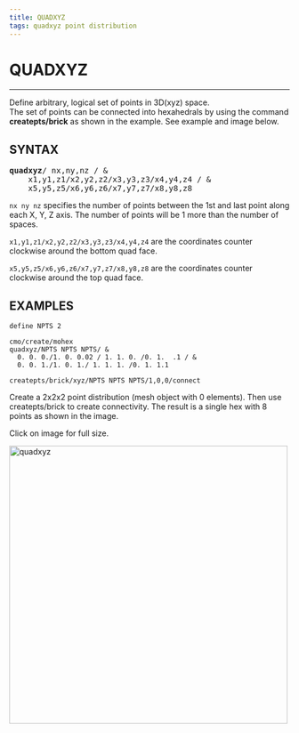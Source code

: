 ```yaml
---
title: QUADXYZ
tags: quadxyz point distribution
---
```



# QUADXYZ

-----------------------



Define arbitrary, logical set of points in 3D(xyz) space. <br>
The set of points can be connected into hexahedrals by using the command **createpts/brick** as shown in the example.
See example and image below.


## SYNTAX

<pre>
<b>quadxyz</b>/ nx,ny,nz / &
    x1,y1,z1/x2,y2,z2/x3,y3,z3/x4,y4,z4 / &
    x5,y5,z5/x6,y6,z6/x7,y7,z7/x8,y8,z8 
</pre>


`nx ny nz` specifies the number of points between the 1st and last point along each X, Y, Z axis. The number of points will be 1 more than the number of spaces. 


`x1,y1,z1/x2,y2,z2/x3,y3,z3/x4,y4,z4` are the coordinates counter clockwise around the bottom quad face. 


`x5,y5,z5/x6,y6,z6/x7,y7,z7/x8,y8,z8` are the coordinates counter clockwise around the top quad face. 




## EXAMPLES

```
define NPTS 2

cmo/create/mohex
quadxyz/NPTS NPTS NPTS/ &
  0. 0. 0./1. 0. 0.02 / 1. 1. 0. /0. 1.  .1 / & 
  0. 0. 1./1. 0. 1./ 1. 1. 1. /0. 1. 1.1 

createpts/brick/xyz/NPTS NPTS NPTS/1,0,0/connect
```
Create a 2x2x2 point distribution (mesh object with 0 elements). Then use createpts/brick to create connectivity. The result is a single hex with 8 points as shown in the image.

Click on image for full size.

<a href="https://lanl.github.io/LaGriT/pages/docs/demos/output/quadxyz_hex.png"> <img width="500" src="https://lanl.github.io/LaGriT/pages/docs/demos/output/quadxyz_hex.png" alt="quadxyz"> </a>


